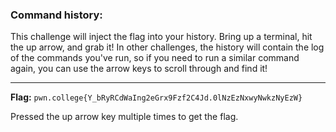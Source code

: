 ### Command history:
This challenge will inject the flag into your history. Bring up a terminal, hit the up arrow, and grab it! In other challenges, the history will contain the log of the commands you've run, so if you need to run a similar command again, you can use the arrow keys to scroll through and find it!

--- 
**Flag:** `pwn.college{Y_bRyRCdWaIng2eGrx9Fzf2C4Jd.0lNzEzNxwyNwkzNyEzW}`

Pressed the up arrow key multiple times to get the flag. 
